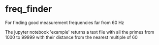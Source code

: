 # freq_finder
For finding good measurement frequencies far from 60 Hz

The jupyter notebook 'example' returns a text file with all the primes from 1000 to 99999 with their distance from the nearest multiple of 60
